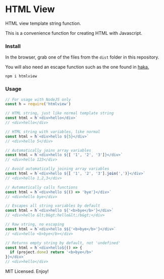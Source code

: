 # HTML View

HTML view template string function.

This is a convenience function for creating HTML with Javascript.

### Install

In the browser, grab one of the files from the `dist` folder in this repository.

You will also need an escape function such as the one found in [haka.](https://github.com/eldoy/haka#escape-string)

```
npm i htmlview
```

### Usage

```js
// For usage with NodeJS only
const h = require('htmlview')

// HTML string, just like normal template string
const html = h`<div>hello</div>`
// <div>hello</div>

// HTML string with variables, like normal
const html = h`<div>hello ${5}</div>`
// <div>hello 5</div>

// Automatically joins array variables
const html = h`<div>hello ${[ '1', '2', '3']}</div>`
// <div>hello 123</div>

// Avoid automatically joining array variables
const html = h`<div>hello ${[ '1', '2', '3'].join(',')}</div>`
// <div>hello 1,2,3</div>

// Automatically calls functions
const html = h`<div>hello ${() => 'bye'}</div>`
// <div>hello bye</div>

// Escapes all string variables by default
const html = h`<div>hello ${'<b>bye</b>'}</div>`
// <div>hello &lt;b&gt;hello&lt;/b&gt;</div>

// Raw string, no escaping
const html = h`<div>hello $${'<b>bye</b>'}</div>`
// <div>hello <b>bye</b></div>

// Returns empty string by default, not 'undefined'
const html = h`<div>hello${() => {
  if (project.done) return '<b>bye</b>'
}}</div>`
// <div>hello</div>
```

MIT Licensed. Enjoy!
